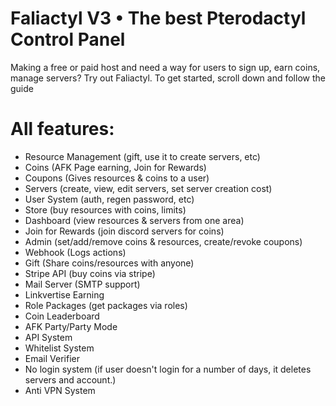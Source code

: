 # Faliactyl V3 • The best Pterodactyl Control Panel
Making a free or paid host and need a way for users to sign up, earn coins, manage servers? Try out Faliactyl.
To get started, scroll down and follow the guide

# All features:
- Resource Management (gift, use it to create servers, etc)
- Coins (AFK Page earning, Join for Rewards)
- Coupons (Gives resources & coins to a user)
- Servers (create, view, edit servers, set server creation cost)
- User System (auth, regen password, etc)
- Store (buy resources with coins, limits)
- Dashboard (view resources & servers from one area)
- Join for Rewards (join discord servers for coins)
- Admin (set/add/remove coins & resources, create/revoke coupons)
- Webhook (Logs actions)
- Gift (Share coins/resources with anyone)
- Stripe API (buy coins via stripe)
- Mail Server (SMTP support)
- Linkvertise Earning
- Role Packages (get packages via roles)
- Coin Leaderboard
- AFK Party/Party Mode
- API System
- Whitelist System
- Email Verifier
- No login system (if user doesn't login for a number of days, it deletes servers and account.)
- Anti VPN System
